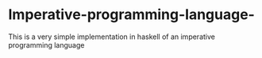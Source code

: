 # Imperative-programming-language-
This is  a very simple implementation in haskell of an imperative programming language
